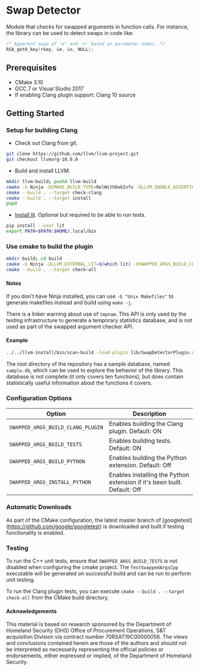 # Swap Detector

Module that checks for swapped arguments in function calls. For instance, the
library can be used to detect swaps in code like:
```c
/* Apparent swap of 'e' and 'n' based on parameter names. */
RSA_get0_key(rkey, &e, &n, NULL);
```

## Prerequisites
* CMake 3.10
* GCC 7 or Visual Studio 2017
* If enabling Clang plugin support: Clang 10 source

## Getting Started
### Setup for building Clang
* Check out Clang from git.
```bash
git clone https://github.com/llvm/llvm-project.git
git checkout llvmorg-10.0.0
```
* Build and install LLVM.
```bash
mkdir llvm-build; pushd llvm-build
cmake -G Ninja -DCMAKE_BUILD_TYPE=RelWithDebInfo -DLLVM_ENABLE_ASSERTIONS=1 -DLLVM_TARGETS_TO_BUILD=X86 -DLLVM_INSTALL_UTILS=1 -DLLVM_ENABLE_PROJECTS=clang -DLLVM_TOOL_CLANG_BUILD=1 -DCMAKE_INSTALL_PREFIX=$PWD/../llvm-install ../llvm-src
cmake --build . --target check-clang
cmake --build . --target install
popd
```
* [Install lit](https://pypi.org/project/lit/). Optional but required to be able to run tests.
```bash
pip install --user lit
export PATH=$PATH:$HOME/.local/bin
```
### Use cmake to build the plugin
```bash
mkdir build; cd build
cmake -G Ninja -DLLVM_EXTERNAL_LIT=$(which lit) -DSWAPPED_ARGS_BUILD_CLANG_PLUGIN=ON -DCMAKE_PREFIX_PATH=$PWD/../../llvm-install/lib/cmake ~/path/to/swap-detector
cmake --build . --target check-all
```

#### Notes

If you don't have Ninja installed, you can use `-G "Unix Makefiles"` to generate makefiles instead and build using `make -j`.

There is a linker warning about use of `tmpnam`. This API is only used by the testing infrastructure to generate a temporary statistics database, and is not used as part of the swapped argument checker API.

#### Example

```bash
../../llvm-install/bin/scan-build -load-plugin lib/SwapDetectorPlugin.so -enable-checker gt.SwapDetector -analyzer-config gt.SwapDetector:ModelPath=sample.db clang++ ~/dummy.cpp
```
The root directory of the repository has a sample database, named `sample.db`,
which can be used to explore the behavior of the library. This database is not
complete (it only covers ten functions), but does contain statistically useful
information about the functions it covers.

### Configuration Options
Option | Description
------ | -----------
`SWAPPED_ARGS_BUILD_CLANG_PLUGIN` | Enables building the Clang plugin. Default: ON
`SWAPPED_ARGS_BUILD_TESTS` | Enables building tests. Default: ON
`SWAPPED_ARGS_BUILD_PYTHON` | Enables building the Python extension. Default: Off
`SWAPPED_ARGS_INSTALL_PYTHON` | Enables installing the Python extension if it's been built. Default: Off

### Automatic Downloads
As part of the CMake configuration, the latest master branch of [googletest] (https://github.com/google/googletest) is downloaded and built if testing
functionality is enabled.

### Testing
To run the C++ unit tests, ensure that `SWAPPED_ARGS_BUILD_TESTS` is not
disabled when configuring the cmake project. The `TestSwappedArgsCpp` executable
will be generated on successful build and can be run to perform unit testing.

To run the Clang plugin tests, you can execute ``cmake --build . --target check-all`` from the CMake build directory.

#### Acknowledgements
This material is based on research sponsored by the Department of Homeland
Security (DHS) Office of Procurement Operations, S&T acquisition Division via
contract number 70RSAT19C00000056. The views and conclusions contained herein
are those of the authors and should not be interpreted as necessarily
representing the official policies or endorsements, either expressed or
implied, of the Department of Homeland Security.

